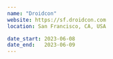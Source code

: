 ```yaml
---
name: "Droidcon"
website: https://sf.droidcon.com
location: San Francisco, CA, USA

date_start: 2023-06-08
date_end:   2023-06-09
---
```

